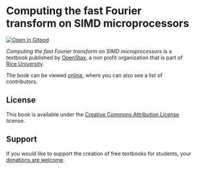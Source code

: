 # Computing the fast Fourier transform on SIMD microprocessors

[![Open in Gitpod](https://gitpod.io/button/open-in-gitpod.svg)](https://gitpod.io/from-referrer/)

_Computing the fast Fourier transform on SIMD microprocessors_ is a textbook published by [OpenStax](https://openstax.org/), a non profit organization that is part of [Rice University](https://www.rice.edu/).

The book can be viewed [online](https://github.com/cnx-user-books/cnxbook-computing-the-fast-fourier-transform-on-simd-microprocessors/releases/latest), where you can also see a list of contributors.

## License
This book is available under the [Creative Commons Attribution License](./LICENSE) license.

## Support
If you would like to support the creation of free textbooks for students, your [donations are welcome](https://riceconnect.rice.edu/donation/support-openstax-banner).
